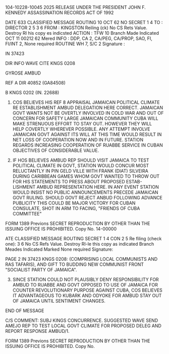 104-10228-10045 2025 RELEASE UNDER THE PRESIDENT JOHN F. KENNEDY ASSASSINATION RECORDS ACT OF 1992

DATE 633 CLASSIFIED MESSAGE ROUTING
10 OCT 62 NO
SECRET 1 4
TO : DIRECTOR 2 5
3 6
FROM : KINGSTON Reiling (ck)
No CS Rets Value. Destroy
RI his copy es indicsted
ACTION : TFW 10
Branch Made Indicated OCT 11 00212 62
Mered
INFO : DDP, CA 2, CA/PEG, CA/PROP, SAO, FI, FI/INT 2, None required ROUTINE
WH 7, S/C 2 Signature :

IN 37423

DIR INFO WAVE CITE KNGS 0208

GYROSE AMBUD

REF A DIR 40852 (GA84508)

B KNGS 0202 (IN. 22688)

1. COS BELIEVES HIS REF 8 APPRAISAL JAMAICAN POLITICAL CLIMATE RE
ESTABLISHMENT AMBUD DELEGATION HERE CORRECT. JAMAICAN GOVT WANTS NOT
BE OVERTLY INVOLVED IN COLD WAR AND OUT OF CONCERN FOR SAFETY LARGE
JAMAICAN COMMUNITY CUBA WILL MAKE STRENUOUS EFFORT TO STAY OUT.
HOWEVER THEY WILL HELP COVERTLY WHEREVER POSSIBLE. ANY ATTEMPT
INVOLVE JAMAICAN GOVT AGAINST ITS WILL AT THIS TIME WOULD RESULT IN
NET LOSS OF COOPERATION NOW AND IN FUTURE. STATION REGARDS INCREASING
COOPERATION OF RUABBE SERVICE IN CUBAN OBJECTIVES OF CONSIDERABLE VALUE.

2. IF HOS BELIEVES AMBUD REP SHOULD VISIT JAMAICA TO TEST POLITICAL
CLIMATE IN GOVT, STATION WOULD CONCUR MOST RELUCTANTLY IN PIN GELD VILLE
WITH FRANK (DIAT) SILVEIRA DURING CARIBBEAN GAMES WHOM GOVT
WANTED TO THROW OUT FOR HIS STATEMENTS TO PRESS ABOUT PROPOSED ESTAB-
LISHMENT AMBUD REPRESENTATION HERE. IN ANY EVENT STATION WOULD INSIST
NO PUBLIC ANNOUNCEMENTS PRECEDE JAMAICAN GOVT RULING. SHOULD GOVT
REJECT ANBUD FOLLOWING ADVANCE PUBLICITY THIS COULD BE MAJOR VICTORY FOR
CUBAN CONSULATE, SHOT IN ARM TO FACING, "FRIENDS OF CUBA COMMITTEE"

FORM 1389 Previons
SECRET
REPRODUCTION BY OTHER THAN THE ISSUING OFFICE IS PROHIBITED.
Copy No.
14-00000

ATE CLASSIFIED MESSAGE ROUTING
 SECRET 1 4
CON 2 5
Re filing (check one): 3 6
No CS Refs Value. Destroy
RI-le this copy as indicated
Branch Meades Indicated
Marked
None required
Signature:

PAGE 2 IN 37423 KNGS 0208:
(COMPRISING LOCAL COMMUNISTS AND RAS TAFARIS), AND GIFT TO BUDDING NEW
COMMUNIST FRONT "SOCIALIST PARTY OF JAMAICA".

3. SINCE STATION COULD NOT PLAUSIBLY DENY RESPONSIBILITY FOR AMBUD
TO RUABBE AND GOVT OPPOSED TO USE OF JAMAICA FOR COUNTER REVOLUTIONARY
PURPOSE AGAINST CUBA, COS BELIEVES IT ADVANTAGEOUS TO KUBARK AND ODYOKE
FOR AMBUD STAY OUT OF JAMAICA UNTIL SENTIMENT CHANGES.

END OF MESSAGE

C/S COMMENT: SUBJ KINGS CONCURRENCE. SUGGESTED WAVE SEND AMEJO REP TO TEST
LOCAL GOVT CLIMATE FOR PROPOSED DELEG AND REPORT RESPONSE AMBUD/1.

FORM 1389 Previons
SECRET
REPRODUCTION BY OTHER THAN THE ISSUING OFFICE IS PROHIBITED.
Copy No.
